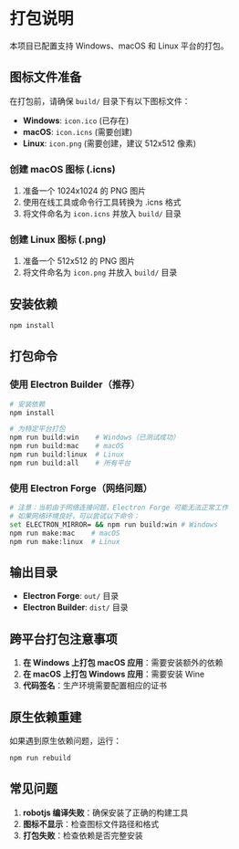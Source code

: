 # 打包说明

本项目已配置支持 Windows、macOS 和 Linux 平台的打包。

## 图标文件准备

在打包前，请确保 `build/` 目录下有以下图标文件：

- **Windows**: `icon.ico` (已存在)
- **macOS**: `icon.icns` (需要创建)
- **Linux**: `icon.png` (需要创建，建议 512x512 像素)

### 创建 macOS 图标 (.icns)

1. 准备一个 1024x1024 的 PNG 图片
2. 使用在线工具或命令行工具转换为 .icns 格式
3. 将文件命名为 `icon.icns` 并放入 `build/` 目录

### 创建 Linux 图标 (.png)

1. 准备一个 512x512 的 PNG 图片
2. 将文件命名为 `icon.png` 并放入 `build/` 目录

## 安装依赖

```bash
npm install
```

## 打包命令

### 使用 Electron Builder（推荐）
```bash
# 安装依赖
npm install

# 为特定平台打包
npm run build:win    # Windows（已测试成功）
npm run build:mac    # macOS
npm run build:linux  # Linux
npm run build:all    # 所有平台
```

### 使用 Electron Forge（网络问题）
```bash
# 注意：当前由于网络连接问题，Electron Forge 可能无法正常工作
# 如果网络环境良好，可以尝试以下命令：
set ELECTRON_MIRROR= && npm run build:win # Windows
npm run make:mac    # macOS
npm run make:linux  # Linux
```

## 输出目录

- **Electron Forge**: `out/` 目录
- **Electron Builder**: `dist/` 目录

## 跨平台打包注意事项

1. **在 Windows 上打包 macOS 应用**：需要安装额外的依赖
2. **在 macOS 上打包 Windows 应用**：需要安装 Wine
3. **代码签名**：生产环境需要配置相应的证书

## 原生依赖重建

如果遇到原生依赖问题，运行：

```bash
npm run rebuild
```

## 常见问题

1. **robotjs 编译失败**：确保安装了正确的构建工具
2. **图标不显示**：检查图标文件路径和格式
3. **打包失败**：检查依赖是否完整安装